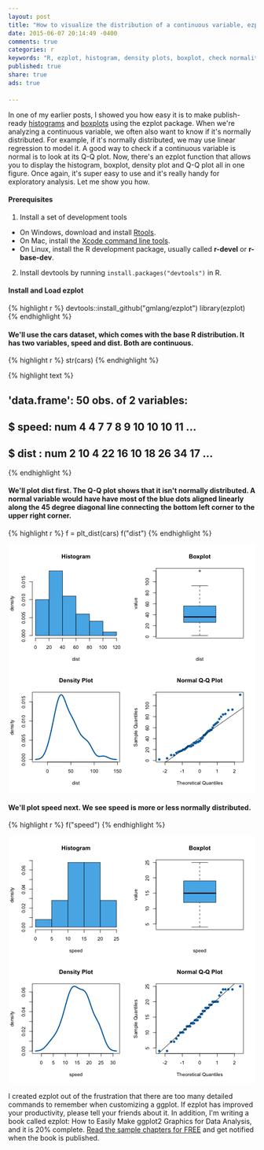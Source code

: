 ```yaml
---
layout: post
title: "How to visualize the distribution of a continuous variable, ezplot - Part 5"
date: 2015-06-07 20:14:49 -0400
comments: true
categories: r
keywords: "R, ezplot, histogram, density plots, boxplot, check normality, qq plot, normal Q-Q plot"
published: true
share: true
ads: true

---
```


In one of my earlier posts, I showed you how easy it is to make publish-ready [histograms](http://masterr.org/r/an-easy-way-to-make-ggplot2-histograms-ezplot-part3/) and [boxplots](http://masterr.org/r/an-easy-way-to-make-ggplot2-boxplots-ezplot-part2/) using the ezplot package. When we're analyzing a continuous variable, we often also want to know if it's normally distributed. For example, if it's normally distributed, we may use linear regression to model it. A good way to check if a continuous variable is normal is to look at its Q-Q plot. Now, there's an ezplot function that allows you to display the histogram, boxplot, density plot and Q-Q plot all in one figure. Once again, it's super easy to use and it's really handy for exploratory analysis. Let me show you how.

#### Prerequisites
1. Install a set of development tools
* On Windows, download and install [Rtools](http://cran.r-project.org/bin/windows/Rtools/). 
* On Mac, install the [Xcode command line tools](https://developer.apple.com/downloads). 
* On Linux, install the R development package, usually called **r-devel** or **r-base-dev**.
2. Install devtools by running `install.packages("devtools")` in R.

#### Install and Load ezplot

{% highlight r %}
devtools::install_github("gmlang/ezplot")
library(ezplot)
{% endhighlight %}

#### We'll use the cars dataset, which comes with the base R distribution. It has two variables, speed and dist. Both are continuous.

{% highlight r %}
str(cars)
{% endhighlight %}



{% highlight text %}
## 'data.frame':	50 obs. of  2 variables:
##  $ speed: num  4 4 7 7 8 9 10 10 10 11 ...
##  $ dist : num  2 10 4 22 16 10 18 26 34 17 ...
{% endhighlight %}

#### We'll plot dist first. The Q-Q plot shows that it isn't normally distributed. A normal variable would have have most of the blue dots aligned linearly along the 45 degree diagonal line connecting the bottom left corner to the upper right corner. 

{% highlight r %}
f = plt_dist(cars)
f("dist")
{% endhighlight %}

![center](/../figs/2015-06-07-how-to-visualize-the-distribution-of-a-continuous-variable-ezplot-part5/unnamed-chunk-3-1.png) 

#### We'll plot speed next. We see speed is more or less normally distributed.

{% highlight r %}
f("speed")
{% endhighlight %}

![center](/../figs/2015-06-07-how-to-visualize-the-distribution-of-a-continuous-variable-ezplot-part5/unnamed-chunk-4-1.png) 

I created ezplot out of the frustration that there are too many detailed commands to remember when customizing a ggplot. If ezplot has improved your productivity, please tell your friends about it. In addition, I'm writing a book called ezplot: How to Easily Make ggplot2 Graphics for Data Analysis, and it is 20% complete. [Read the sample chapters for FREE](https://leanpub.com/ezplot) and get notified when the book is published.
